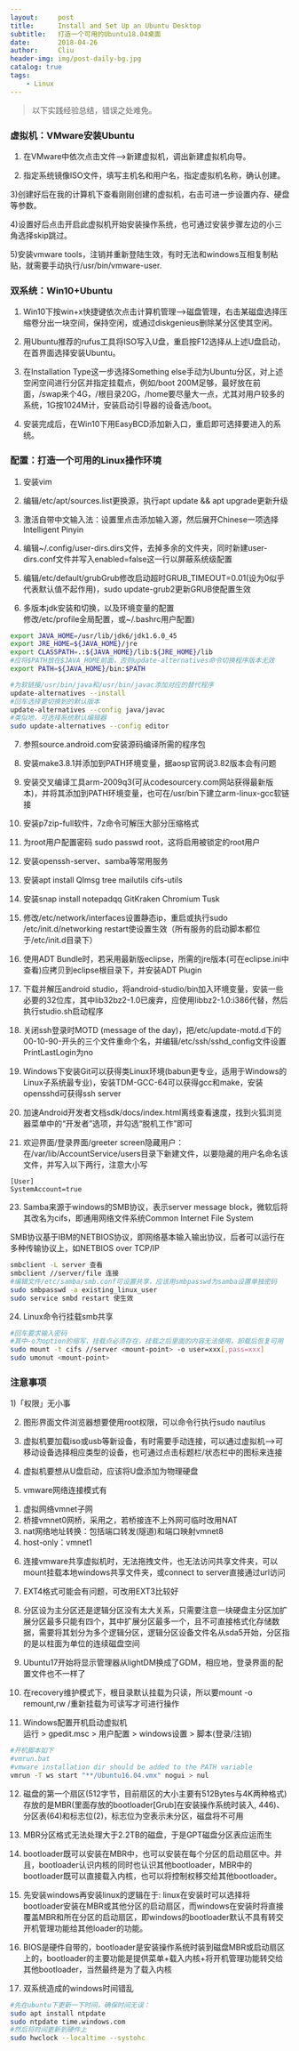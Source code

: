 ```yaml
---
layout:     post
title:      Install and Set Up an Ubuntu Desktop
subtitle:   打造一个可用的Ubuntu18.04桌面
date:       2018-04-26
author:     Cliu
header-img: img/post-daily-bg.jpg
catalog: true
tags:
    - Linux
---
```


>以下实践经验总结，错误之处难免。

### 虚拟机：VMware安装Ubuntu
1) 在VMware中依次点击文件-->新建虚拟机，调出新建虚拟机向导。

2) 指定系统镜像ISO文件，填写主机名和用户名，指定虚拟机名称，确认创建。

3)创建好后在我的计算机下查看刚刚创建的虚拟机，右击可进一步设置内存、硬盘等参数。

4)设置好后点击开启此虚拟机开始安装操作系统，也可通过安装步骤左边的小三角选择skip跳过。

5)安装vmware tools，注销并重新登陆生效，有时无法和windows互相复制粘贴，就需要手动执行/usr/bin/vmware-user.

### 双系统：Win10+Ubuntu
1) Win10下按win+x快捷键依次点击计算机管理-->磁盘管理，右击某磁盘选择压缩卷分出一块空间，保持空闲，或通过diskgenieus删除某分区使其空闲。

2) 用Ubuntu推荐的rufus工具将ISO写入U盘，重启按F12选择从上述U盘启动，在首界面选择安装Ubuntu。

3) 在Installation Type这一步选择Something else手动为Ubuntu分区，对上述空闲空间进行分区并指定挂载点，例如/boot 200M足够，最好放在前面，/swap来个4G，/根目录20G，/home要尽量大一点，尤其对用户较多的系统，1G按1024M计，安装启动引导器的设备选/boot。

4) 安装完成后，在Win10下用EasyBCD添加新入口，重启即可选择要进入的系统。

### 配置：打造一个可用的Linux操作环境
1) 安装vim

2) 编辑/etc/apt/sources.list更换源，执行apt update && apt upgrade更新升级

3) 激活自带中文输入法：设置里点击添加输入源，然后展开Chinese一项选择Intelligent Pinyin

4) 编辑~/.config/user-dirs.dirs文件，去掉多余的文件夹，同时新建user-dirs.conf文件并写入enabled=false这一行以屏蔽系统级配置

5) 编辑/etc/default/grubGrub修改启动超时GRUB_TIMEOUT=0.01(设为0似乎代表默认值不起作用)，sudo update-grub2更新GRUB使配置生效

6) 多版本jdk安装和切换，以及环境变量的配置  
修改/etc/profile全局配置，或~/.bashrc用户配置)
```bash
export JAVA_HOME=/usr/lib/jdk6/jdk1.6.0_45
export JRE_HOME=${JAVA_HOME}/jre
export CLASSPATH=.:${JAVA_HOME}/lib:${JRE_HOME}/lib
#应将$PATH放在$JAVA_HOME前面，否则update-alternatives命令切换程序版本无效
export PATH=${JAVA_HOME}/bin:$PATH

#为软链接/usr/bin/java和/usr/bin/javac添加对应的替代程序
update-alternatives --install
#回车选择要切换到的默认版本
update-alternatives --config java/javac
#类似地，可选择系统默认编辑器
sudo update-alternatives --config editor
```

7) 参照source.android.com安装源码编译所需的程序包

8) 安装make3.8.1并添加到PATH环境变量，据aosp官网说3.82版本会有问题

9) 安装交叉编译工具arm-2009q3(可从codesourcery.com网站获得最新版本)，并将其添加到PATH环境变量，也可在/usr/bin下建立arm-linux-gcc软链接

10) 安装p7zip-full软件，7z命令可解压大部分压缩格式

11) 为root用户配置密码 sudo passwd root，这将启用被锁定的root用户

12) 安装openssh-server、samba等常用服务

13) 安装apt install QImsg tree mailutils cifs-utils

14) 安装snap install notepadqq GitKraken Chromium Tusk

15) 修改/etc/network/interfaces设置静态ip，重启或执行sudo /etc/init.d/networking restart使设置生效（所有服务的启动脚本都位于/etc/init.d目录下）

16) 使用ADT Bundle时，若采用最新版eclipse，所需的jre版本(可在eclipse.ini中查看)应拷贝到eclipse根目录下，并安装ADT Plugin

17) 下载并解压android studio，将android-studio/bin加入环境变量，安装一些必要的32位库，其中lib32bz2-1.0已废弃，应使用libbz2-1.0:i386代替，然后执行studio.sh启动程序

18) 关闭ssh登录时MOTD (message of the day)，把/etc/update-motd.d下的00-10-90-开头的三个文件重命个名，并编辑/etc/ssh/sshd_config文件设置PrintLastLogin为no

20) Windows下安装Git可以获得类Linux环境(babun更专业，适用于Windows的Linux子系统最专业)，安装TDM-GCC-64可以获得gcc和make，安装opensshd可获得ssh server

21) 加速Android开发者文档sdk/docs/index.html离线查看速度，找到火狐浏览器菜单中的“开发者”选项，并勾选“脱机工作”即可

22) 欢迎界面/登录界面/greeter screen隐藏用户：在/var/lib/AccountService/users目录下新建文件，以要隐藏的用户名命名该文件，并写入以下两行，注意大小写
```
[User]
SystemAccount=true
```

23) Samba来源于windows的SMB协议，表示server message block，微软后将其改名为cifs，即通用网络文件系统Common Internet File System

SMB协议基于IBM的NETBIOS协议，即网络基本输入输出协议，后者可以运行在多种传输协议上，如NETBIOS over TCP/IP

```bash
smbclient -L server 查看
smbclient //server/file 连接
#编辑文件/etc/samba/smb.conf可设置共享，应该用smbpasswd为samba设置单独密码
sudo smbpasswd -a existing_linux_user
sudo service smbd restart 使生效
```
24) Linux命令行挂载smb共享
```bash
#回车要求输入密码
#其中-o为option的缩写，挂载点必须存在，挂载之后里面的内容无法使用，卸载后恢复可用
sudo mount -t cifs //server <mount-point> -o user=xxx[,pass=xxx]
sudo umonut <mount-point>
```


### 注意事项

1)「权限」无小事

2) 图形界面文件浏览器想要使用root权限，可以命令行执行sudo nautilus

3) 虚拟机要加载iso或usb等新设备，有时需要手动连接，可以通过虚拟机-->可移动设备选择相应类型的设备，也可通过点击标题栏/状态栏中的图标来连接

4) 虚拟机要想从U盘启动，应该将U盘添加为物理硬盘

5) vmware网络连接模式有
1. 虚拟网络vmnet子网
2. 桥接vmnet0网桥，采用之，若桥接连不上外网可临时改用NAT
3. nat网络地址转换：包括端口转发(隧道)和端口映射vmnet8
4. host-only：vmnet1


6) 连接vmware共享虚拟机时，无法拖拽文件，也无法访问共享文件夹，可以mount挂载本地windows共享文件夹，或connect to server直接通过url访问

7) EXT4格式可能会有问题，可改用EXT3比较好

8) 分区设为主分区还是逻辑分区没有太大关系，只需要注意一块硬盘主分区加扩展分区最多只能有四个，其中扩展分区最多一个，且不可直接格式化存储数据，需要将其划分为多个逻辑分区，逻辑分区设备文件名从sda5开始，分区指的是以柱面为单位的连续磁盘空间

9) Ubuntu17开始将显示管理器从lightDM换成了GDM，相应地，登录界面的配置文件也不一样了

10) 在recovery维护模式下，根目录默认挂载为只读，所以要mount -o remount,rw /重新挂载为可读写才可进行操作

11) Windows配置开机启动虚拟机  
运行 > gpedit.msc > 用户配置 > windows设置 > 脚本(登录/注销)
```bash
#开机脚本如下
#vmrun.bat
#vmware installation dir should be added to the PATH variable
vmrun -T ws start "**/Ubuntu16.04.vmx" nogui > nul
```

12) 磁盘的第一个扇区(512字节，目前扇区的大小主要有512Bytes与4K两种格式)存放的是MBR(里面存放的bootloader[Grub]在安装操作系统时装入, 446)、分区表(64)和标志位(2)，标志位为空表示未分区，磁盘将不可用

13) MBR分区格式无法处理大于2.2TB的磁盘，于是GPT磁盘分区表应运而生

14) bootloader既可以安装在MBR中，也可以安装在每个分区的启动扇区中。并且，bootloader认识内核的同时也认识其他bootloader，MBR中的bootloader既可以直接载入内核，也可以将控制权移交给其他bootloader。

15) 先安装windows再安装linux的逻辑在于: linux在安装时可以选择将bootloader安装在MBR或其他分区的启动扇区，而windows在安装时将直接覆盖MBR和所在分区的启动扇区，即windows的bootloader默认不具有转交开机管理功能给其他loader的功能。

16) BIOS是硬件自带的，bootloader是安装操作系统时装到磁盘MBR或启动扇区上的，bootloader的主要功能是提供菜单+载入内核+将开机管理功能转交给其他bootloader，当然最终是为了载入内核

17) 双系统造成的windows时间错乱
```bash
#先在ubuntu下更新一下时间，确保时间无误：
sudo apt install ntpdate
sudo ntpdate time.windows.com
#然后将时间更新到硬件上
sudo hwclock --localtime --systohc
```

